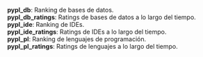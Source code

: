 **pypl_db**: Ranking de bases de datos.  
**pypl_db_ratings**: Ratings de bases de datos a lo largo del tiempo.  
**pypl_ide**: Ranking de IDEs.  
**pypl_ide_ratings**: Ratings de IDEs a lo largo del tiempo.  
**pypl_pl**: Ranking de lenguajes de programación.  
**pypl_pl_ratings**: Ratings de lenguajes a lo largo del tiempo.  
